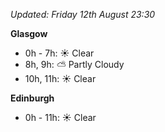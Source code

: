 *Updated: Friday 12th August 23:30*

**Glasgow**

* 0h - 7h: :sunny: Clear
* 8h, 9h: :partly_sunny: Partly Cloudy
* 10h, 11h: :sunny: Clear

**Edinburgh**

* 0h - 11h: :sunny: Clear
